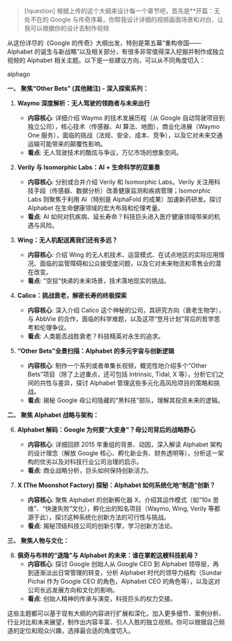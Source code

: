 >[!question] 
根据上传的这个大纲来设计每一个章节吧，首先是**开篇：无处不在的 Google 与传奇序幕，你帮我设计详细的视频画面场景和对白，让我可以根据你的设计去制作视频

从这份详尽的《Google 的传奇》大纲出发，特别是第五幕“重构帝国——Alphabet 的诞生与新战略”以及相关部分，有很多非常值得深入挖掘并制作成独立视频的 Alphabet 相关主题。以下是一些建议方向，可以从不同角度切入：

alphago

**一、 聚焦“Other Bets” (其他赌注) - 深入探索系列：**

1.  **Waymo 深度解析：无人驾驶的领跑者与未来出行**
    *   **内容核心**: 详细介绍 Waymo 的技术发展历程（从 Google 自动驾驶项目到独立公司），核心技术（传感器、AI 算法、地图），商业化进展（Waymo One 服务），面临的挑战（法规、安全、成本、竞争），以及它对未来交通运输可能带来的颠覆性影响。
    *   **看点**: 无人驾驶技术的酷炫与争议，万亿市场的想象空间。

2.  **Verily 与 Isomorphic Labs：AI + 生命科学的双重奏**
    *   **内容核心**: 分别或合并介绍 Verily 和 Isomorphic Labs。Verily 关注用科技手段（传感器、数据分析）改善健康监测和疾病管理；Isomorphic Labs 则聚焦于利用 AI（特别是 AlphaFold 的成果）加速新药研发。探讨 Alphabet 在生命健康领域的宏大布局和伦理考量。
    *   **看点**: AI 如何对抗疾病、延长寿命？科技巨头进入医疗健康领域带来的机遇与风险。

3.  **Wing：无人机配送离我们还有多远？**
    *   **内容核心**: 介绍 Wing 的无人机技术、运营模式、在试点地区的实际应用情况、面临的监管障碍和公众接受度问题，以及它对未来物流和零售业的潜在改变。
    *   **看点**: "空投"快递的未来场景，技术落地现实的挑战。

4.  **Calico：挑战衰老，解密长寿的终极探索**
    *   **内容核心**: 深入介绍 Calico 这个神秘的公司，其研究方向（衰老生物学），与 AbbVie 的合作，面临的科学难题，以及这项“登月计划”背后的哲学思考和伦理争议。
    *   **看点**: 人类能否战胜衰老？科技精英对永生的追求。

5.  **“Other Bets”全景扫描：Alphabet 的多元宇宙与创新逻辑**
    *   **内容核心**: 制作一个系列或者单集长视频，概览性地介绍多个“Other Bets”项目（除了上述重点，还可包括 Intrinsic, Tidal, X 等），分析它们之间的共性与差异，探讨 Alphabet 管理这些多元化高风险项目的策略和挑战。
    *   **看点**: 揭秘 Google 母公司隐藏的“黑科技”部队，理解其投资未来的逻辑。

**二、 聚焦 Alphabet 战略与架构：**

6.  **Alphabet 解码：Google 为何要“大变身”？母公司背后的战略野心**
    *   **内容核心**: 详细回顾 2015 年重组的背景、动因，深入解读 Alphabet 架构的设计理念（解放 Google 核心、孵化新业务、财务透明等），分析这一架构的优劣以及对科技行业公司治理的启示。
    *   **看点**: 商业战略分析，巨头如何保持创新活力。

7.  **X (The Moonshot Factory) 探秘：Alphabet 如何系统化地“制造”创新？**
    *   **内容核心**: 聚焦 Alphabet 的创新孵化器 X，介绍其运作模式（如“10x 思维”、“快速失败”文化），孵化出的知名项目（Waymo, Wing, Verily 等都源于此），探讨这种系统化创新方法的可行性与挑战。
    *   **看点**: 揭秘顶级科技公司的创新引擎，学习创新方法论。

**三、 聚焦人物与文化：**

8.  **佩奇与布林的“退隐”与 Alphabet 的未来：谁在掌舵这艘科技航母？**
    *   **内容核心**: 探讨 Google 创始人从 Google CEO 到 Alphabet 领导层，再到逐渐淡出日常管理的转变，分析 Alphabet 时代的领导力结构（Sundar Pichai 作为 Google CEO 的角色，Alphabet CEO 的角色等），以及这对公司长远发展方向和文化的影响。
    *   **看点**: 创始人精神的传承与演变，科技巨头的权力交接。

这些主题都可以基于现有大纲的内容进行扩展和深化，加入更多细节、案例分析、行业对比和未来展望，制作出内容丰富、引人入胜的独立视频。你可以根据自己频道的定位和观众兴趣，选择最合适的角度切入。